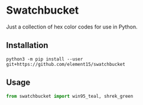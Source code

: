 # Swatchbucket

Just a collection of hex color codes for use in Python.

## Installation

```
python3 -m pip install --user git+https://github.com/element15/swatchbucket
```

## Usage

```Python
from swatchbucket import win95_teal, shrek_green
```
